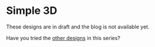 # Simple 3D

These designs are in draft and the blog is not available yet.

Have you tried the [other designs](../README.md) in this series?
